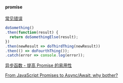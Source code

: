 #### promise

[常见错误](https://developer.mozilla.org/zh-CN/docs/Web/JavaScript/Guide/Using_promises#%E5%B8%B8%E8%A7%81%E9%94%99%E8%AF%AF)

```js
doSomething()
.then(function(result) {
  return doSomethingElse(result);
})
.then(newResult => doThirdThing(newResult))
.then(() => doFourthThing());
.catch(error => console.log(error));
```

[异步函数 - 提高 Promise 的易用性](<https://developers.google.com/web/fundamentals/primers/async-functions>)

[From JavaScript Promises to Async/Await: why bother?](<https://blog.pusher.com/promises-async-await/>)
